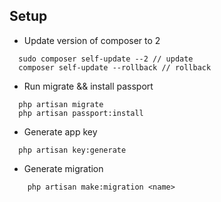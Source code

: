 ## Setup
- Update version of composer to 2

```
  sudo composer self-update --2 // update
  composer self-update --rollback // rollback
```

- Run migrate && install passport

```
  php artisan migrate
  php artisan passport:install
```

- Generate app key

```
  php artisan key:generate
```

- Generate migration

```
    php artisan make:migration <name>
```
